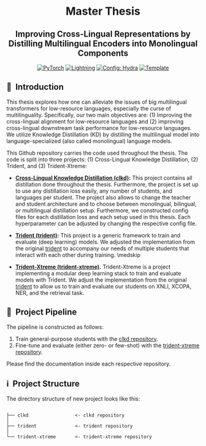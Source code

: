 <div align="center">

# Master Thesis
## Improving Cross-Lingual Representations by Distilling Multilingual Encoders into Monolingual Components

<a href="https://pytorch.org/get-started/locally/"><img alt="PyTorch" src="https://img.shields.io/badge/PyTorch-ee4c2c?logo=pytorch&logoColor=white"></a>
<a href="https://pytorchlightning.ai/"><img alt="Lightning" src="https://img.shields.io/badge/-Lightning-792ee5?logo=pytorchlightning&logoColor=white"></a>
<a href="https://hydra.cc/"><img alt="Config: Hydra" src="https://img.shields.io/badge/Config-Hydra-89b8cd"></a>
<a href="https://github.com/ashleve/lightning-hydra-template"><img alt="Template" src="https://img.shields.io/badge/-Lightning--Hydra--Template-017F2F?style=flat&logo=github&labelColor=gray"></a><br>

</div>

## 📌&nbsp;&nbsp;Introduction
This thesis explores how one can alleviate the issues of big multilingual transformers for low-resource languages, especially the curse of multilinguality. Specifically, our two main objectives are: (1) Improving the cross-lingual alignment for low-resource languages and (2) improving cross-lingual downstream task performance for low-resource languages. We utilize Knowledge Distillation (KD) by distilling the multilingual model into language-specialized (also called monolingual) language models.

This Github repository carries the code used throughout the thesis. The code is split into three projects: (1) Cross-Lingual Knowledge Distillation, (2) Trident, and (3) Trident-Xtreme:

- **[Cross-Lingual Knowledge Distillation (clkd)](https://github.com/MinhDucBui/clkd):** This project contains all distillation done throughout the thesis. Furthermore, the project is set up to use any distillation loss easily, any number of students, and languages per student. The project also allows to change the teacher and student architecture and to choose between monolingual, bilingual, or multilingual distillation setup. Furthermore, we constructed config files for each distillation loss and each setup used in this thesis. Each hyperparameter can be adjusted by changing the respective config file.

- **[Trident (trident)](https://github.com/MinhDucBui/trident):** This project is a generic framework to train and evaluate (deep learning) models. We adjusted the implementation from the original [trident](https://github.com/fdschmidt93/trident) to accompany our needs of multiple students that interact with each other during training. \medskip

- **[Trident-Xtreme (trident-xtreme)](https://github.com/MinhDucBui/trident-xtreme).** Trident-Xtreme is a project implementing a modular deep learning stack to train and evaluate models with Trident. We adjust the implementation from the original [trident](https://github.com/fdschmidt93/trident-xtreme) to allow us to train and evaluate our students on XNLI, XCOPA, NER, and the retrieval task. 


## 🚀&nbsp;&nbsp;Project Pipeline

The pipeline is constructed as follows:

1. Train general-purpose students with the [clkd repository](https://github.com/MinhDucBui/clkd).
2. Fine-tune and evaluate (either zero- or few-shot) with the [trident-xtreme repository](https://github.com/MinhDucBui/trident-xtreme).

Please find the documentation inside each respective repository. 

## ℹ️&nbsp;&nbsp;Project Structure
The directory structure of new project looks like this:
```

├── clkd                 <- clkd repository
│
├── trident              <- trident repository
│
└── trident-xtreme       <- trident-xtreme repository
```
<br>

